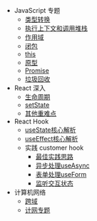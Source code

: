 - JavaScript 专题
  - [类型转换](JS/typeCast.md)
  - [执行上下文和调用堆栈](JS/ExecutionContext.md)
  - [作用域](JS/scope.md)
  - [闭包](JS/closure.md) 
  - [this](JS/this.md)
  - [原型](JS/prototype.md)
  - [Promise](JS/Promise.md)
  - [垃圾回收](JS/GC.md)
- React 深入
  - [生命周期](React/lifeCycle.md)
  - [setState](React/setState.md)
  - [其他重难点](React/antoher.md)
- React Hook
  - [useState核心解析](Hook/useState.md)
  - [useEffect核心解析](Hook/useEffect.md)
  - 实践 customer hook 
    - [最佳实践思路](Hook/HOOK最佳实践.md)
    - [异步处理useAsync](Hook/customer/useAsync.md)
    - [表单处理useForm](Hook/customer/useForm.md)
    - [监听交互状态](Hook/customer/监听交互状态.md)
- 计算机网络
  - [跨域](network/CROSS.md)
  - [计网专题](network/计网专题.md)

